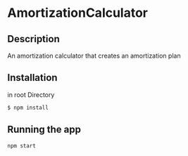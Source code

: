 # AmortizationCalculator

## Description
An amortization calculator that creates an amortization plan

## Installation
in root Directory 

```bash
$ npm install
```

## Running the app

```bash
npm start
```
